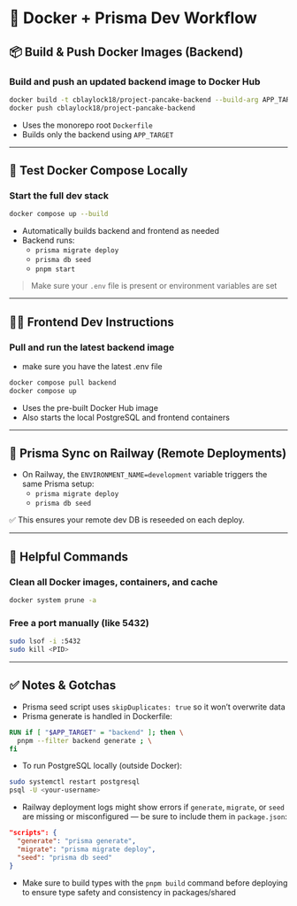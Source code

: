 # 🐳 Docker + Prisma Dev Workflow

## 📦 Build & Push Docker Images (Backend)

### Build and push an updated backend image to Docker Hub

```bash
docker build -t cblaylock18/project-pancake-backend --build-arg APP_TARGET=backend .
docker push cblaylock18/project-pancake-backend
```

-   Uses the monorepo root `Dockerfile`
-   Builds only the backend using `APP_TARGET`

---

## 🧪 Test Docker Compose Locally

### Start the full dev stack

```bash
docker compose up --build
```

-   Automatically builds backend and frontend as needed
-   Backend runs:
    -   `prisma migrate deploy`
    -   `prisma db seed`
    -   `pnpm start`

> Make sure your `.env` file is present or environment variables are set

---

## 👯‍♂️ Frontend Dev Instructions

### Pull and run the latest backend image

-   make sure you have the latest .env file

```bash
docker compose pull backend
docker compose up
```

-   Uses the pre-built Docker Hub image
-   Also starts the local PostgreSQL and frontend containers

---

## 🔁 Prisma Sync on Railway (Remote Deployments)

-   On Railway, the `ENVIRONMENT_NAME=development` variable triggers the same Prisma setup:
    -   `prisma migrate deploy`
    -   `prisma db seed`

✅ This ensures your remote dev DB is reseeded on each deploy.

---

## 🧹 Helpful Commands

### Clean all Docker images, containers, and cache

```bash
docker system prune -a
```

### Free a port manually (like 5432)

```bash
sudo lsof -i :5432
sudo kill <PID>
```

---

## ✅ Notes & Gotchas

-   Prisma seed script uses `skipDuplicates: true` so it won’t overwrite data
-   Prisma generate is handled in Dockerfile:

```dockerfile
RUN if [ "$APP_TARGET" = "backend" ]; then \
  pnpm --filter backend generate ; \
fi
```

-   To run PostgreSQL locally (outside Docker):

```bash
sudo systemctl restart postgresql
psql -U <your-username>
```

-   Railway deployment logs might show errors if `generate`, `migrate`, or `seed` are missing or misconfigured — be sure to include them in `package.json`:

```json
"scripts": {
  "generate": "prisma generate",
  "migrate": "prisma migrate deploy",
  "seed": "prisma db seed"
}
```

-   Make sure to build types with the `pnpm build` command before deploying to ensure type safety and consistency in packages/shared
